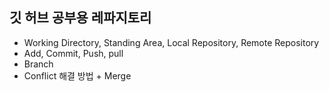 ## 깃 허브 공부용 레파지토리

- Working Directory, Standing Area, Local Repository, Remote Repository
- Add, Commit, Push, pull
- Branch
- Conflict 해결 방법 + Merge
